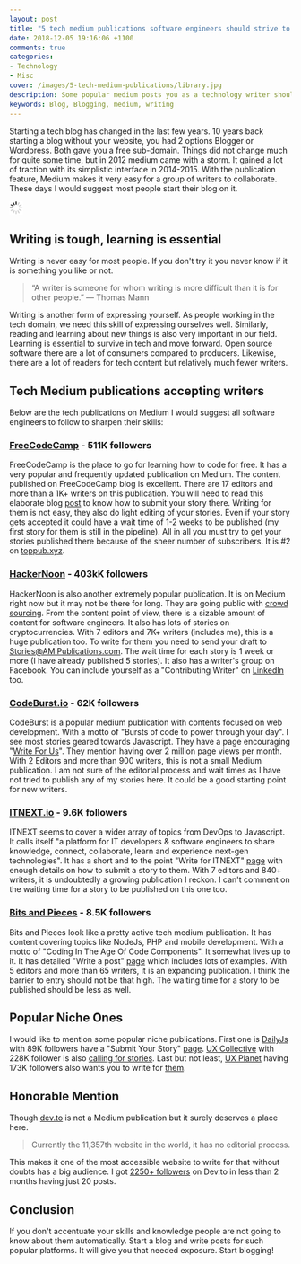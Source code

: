 ```yaml
---
layout: post
title: "5 tech medium publications software engineers should strive to write for"
date: 2018-12-05 19:16:06 +1100
comments: true
categories: 
- Technology
- Misc
cover: /images/5-tech-medium-publications/library.jpg
description: Some popular medium posts you as a technology writer should start writing for are listed in this post.
keywords: Blog, Blogging, medium, writing
---
```

Starting a tech blog has changed in the last few years. 10 years back starting a blog without your website, you had 2 options Blogger or Wordpress. Both gave you a free sub-domain. Things did not change much for quite some time, but in 2012 medium came with a storm. It gained a lot of traction with its simplistic interface in 2014-2015. With the publication feature, Medium makes it very easy for a group of writers to collaborate.  These days I would suggest most people start their blog on it.

<img class="center" src="/images/generic/loading.gif" title="5 tech medium publication software engineers should strive to write for" alt="5 tech medium publication software engineers should strive to write for" data-echo="/images/5-tech-medium-publications/library.jpg">
<!-- more -->

## Writing is tough, learning is essential

Writing is never easy for most people. If you don't try it you never know if it is something you like or not.

> “A writer is someone for whom writing is more difficult than it is for other people.” ― Thomas Mann

Writing is another form of expressing yourself. As people working in the tech domain, we need this skill of expressing ourselves well. Similarly, reading and learning about new things is also very important in our field. Learning is essential to survive in tech and move forward. Open source software there are a lot of consumers compared to producers. Likewise, there are a lot of readers for tech content but relatively much fewer writers.  

## Tech Medium publications accepting writers

Below are the tech publications on Medium I would suggest all software engineers to follow to sharpen their skills:

### [FreeCodeCamp](https://medium.freecodecamp.org/) - 511K followers

FreeCodeCamp is the place to go for learning how to code for free. It has a very popular and frequently updated publication on Medium. The content published on FreeCodeCamp blog is excellent. There are 17 editors and more than a 1K+ writers on this publication. You will need to read this elaborate blog [post](http://bit.ly/how-to-submit) to know how to submit your story there. Writing for them is not easy, they also do light editing of your stories. Even if your story gets accepted it could have a wait time of 1-2 weeks to be published (my first story for them is still in the pipeline).  All in all you must try to get your stories published there because of the sheer number of subscribers. It is #2 on [toppub.xyz](https://toppub.xyz/).

### [HackerNoon](https://hackernoon.com/) - 403kK followers

HackerNoon is also another extremely popular publication. It is on Medium right now but it may not be there for long. They are going public with [crowd sourcing](https://www.startengine.com/hackernoon). From the content point of view, there is a sizable amount of content for software engineers. It also has lots of stories on cryptocurrencies. With 7 editors and 7K+ writers (includes me), this is a huge publication too. To write for them you need to send your draft to Stories@AMiPublications.com. The wait time for each story is 1 week or more (I have already published 5 stories). It also has a writer's group on Facebook. You can include yourself as a "Contributing Writer" on [LinkedIn](https://www.linkedin.com/company/hackernoon/) too.

### [CodeBurst.io](https://codeburst.io) - 62K followers

CodeBurst is a popular medium publication with contents focused on web development. With a motto of "Bursts of code to power through your day". I  see most stories geared towards Javascript. They have a page encouraging "[Write For Us](https://codeburst.io/how-to-write-for-codeburst-io-63fec4bf111c)". They mention having over 2 million page views per month. With 2 Editors and more than 900 writers, this is not a small Medium publication. I am not sure of the editorial process and wait times as I have not tried to publish any of my stories here. It could be a good starting point for new writers.

### [ITNEXT.io](https://itnext.io) -  9.6K followers
 
ITNEXT seems to cover a wider array of topics from DevOps to Javascript. It calls itself  "a platform for IT developers & software engineers to share knowledge, connect, collaborate, learn and experience next-gen technologies". It has a short and to the point "Write for ITNEXT" [page](https://itnext.io/write-for-itnext-4dea1fd3adf) with enough details on how to submit a story to them. With 7 editors and 840+ writers, it is undoubtedly a growing publication I reckon.  I can't comment on the waiting time for a story to be published on this one too.

### [Bits and Pieces](https://blog.bitsrc.io) - 8.5K followers

Bits and Pieces look like a pretty active tech medium publication. It has content covering topics like NodeJs, PHP and mobile development. With a motto of "Coding In The Age Of Code Components". It somewhat lives up to it. It has detailed "Write a post" [page](https://blog.bitsrc.io/how-to-write-a-post-for-bits-and-pieces-13de0133151b) which includes lots of examples. With 5 editors and more than 65 writers, it is an expanding publication. I think the barrier to entry should not be that high. The waiting time for a story to be published should be less as well.  

## Popular Niche Ones

I would like to mention some popular niche publications. First one is [DailyJs](https://medium.com/dailyjs) with 89K followers have a "Submit Your Story" [page](https://medium.com/dailyjs/how-to-submit-your-story-to-dailyjs-30f02b2d5287). [UX Collective](https://uxdesign.cc/) with 228K follower is also [calling for stories](https://uxdesign.cc/submit-your-article-to-uxdesign-cc-abea95d3a1ba). Last but not least, [UX Planet](https://uxplanet.org/) having 173K followers also wants you to write for [them](https://uxplanet.org/how-to-publish-your-content-on-ux-planet-fd9dc99756db).

## Honorable Mention

Though [dev.to](https://dev.to/) is not a Medium publication but it surely deserves a place here. 

> Currently the 11,357th website in the world, it has no editorial process. 

This makes it one of the most accessible website to write for that without doubts has a big audience. I got [2250+ followers](https://dev.to/geshan) on Dev.to in less than 2 months having just 20 posts.

## Conclusion

If you don't accentuate your skills and knowledge people are not going to know about them automatically. Start a blog and write posts for such popular platforms. It will give you that needed exposure. Start blogging!
